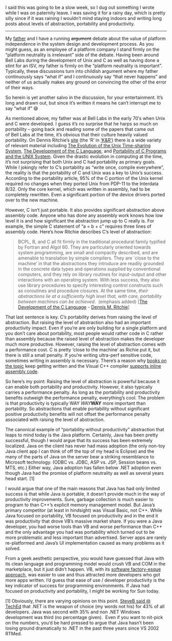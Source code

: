 I said this was going to be a slow week, so I dug out something I wrote
while I was on paternity leave. I was saving it for a rainy day, which
is pretty silly since if it was raining I wouldn’t mind staying indoors
and writing long posts about levels of abstraction, portability and
productivity.

------------------------------------------------------------------------

My [father](http://halpierson.blogspot.com/) and I have a running
~~argument~~ debate about the value of platform independence in the
system design and development process. As you might guess, as an
employee of a platform company I stand firmly on the “platform
neutrality is irrelevant” side of the debate. Having been around Bell
Labs during the development of Unix and C as well as having done a stint
for an ISV, my father is firmly on the “platform neutrality is
important”. Typically, these discussions turn into childish argument
where my father continuously says “what if” and I continuously say “that
never happens” and neither of us actually makes any ground on convincing
the other of the error of their ways.

So herein is yet another salvo in the discussion, for your
entertainment. It’s long and drawn out, but since it’s written it means
he can’t interrupt me to say “what if”
:smile:

As mentioned above, my father was at Bell Labs in the early 70′s when
Unix and C were developed. I guess it’s no surprise that he harps so
much on portability – going back and reading some of the papers that
came out of Bell Labs at the time, it’s obvious that their culture
heavily valued portability. On Dennis Ritchie’s
[site](http://cm.bell-labs.com/cm/cs/who/dmr) (the ‘R’ in
[‘K&R’](http://www.amazon.com/o/ASIN/0131103628)) there is a wide
variety of relevant material including [The Evolution of the Unix
Time-sharing System](http://cm.bell-labs.com/cm/cs/who/dmr/hist.html),
[The Development of the C
Language](http://cm.bell-labs.com/cm/cs/who/dmr/chist.html), and
[Portability of C Programs and the UNIX
System](http://cm.bell-labs.com/cm/cs/who/dmr/portpap.html). Given the
drastic evolution in computing at the time, it’s not surprising that
both Unix and C had portability as primary goals. While I jokingly refer
to C’s portability as “write once, compile everywhere”, the reality is
that the portability of C and Unix was a key to Unix’s success.
According to the portability article, 95% of the C portion of the Unix
kernel required no changes when they ported Unix from PDP-11 to the
Interdata 8/32. Only the core kernel, which was written in assembly, had
to be completely rewritten. Even a significant portion of the device
drivers ported over to the new machine.

However, C isn’t just portable. It also provides significant abstraction
above assembly code. Anyone who has done any assembly work knows how low
level it is and how significant the abstraction jump up to C really is.
For example, the simple C statement of “a = b + c” requires three lines
of assembly code. Here’s how Ritchie describes C’s level of abstraction:

> BCPL, B, and C all fit firmly in the traditional procedural family
> typified by Fortran and Algol 60. They are particularly oriented
> towards system programming, are small and compactly described, and are
> amenable to translation by simple compilers. They are \`close to the
> machine’ in that the abstractions they introduce are readily grounded
> in the concrete data types and operations supplied by conventional
> computers, and they rely on library routines for input-output and
> other interactions with an operating system. With less success, they
> also use library procedures to specify interesting control constructs
> such as coroutines and procedure closures. At the same time, *their
> abstractions lie at a sufficiently high level that, with care,
> portability between machines can be achieved*.  (emphasis added) [[The
> Development of the C
> Language](http://cm.bell-labs.com/cm/cs/who/dmr/chist.html) – [Dennis
> M. Ritchie](http://cm.bell-labs.com/cm/cs/who/dmr/index.html)]

That last sentence is key. C’s portability derives from raising the
level of abstraction. But raising the level of abstraction also had an
important productivity impact. Even if you’re are only building for a
single platform and you don’t care about portability, most people would
rather code in C rather than assembly because the raised level of
abstraction makes the developer much more productive. However, raising
the level of abstraction comes with a performance cost. C is pretty
‘close to the machine’ as Richie put it, but there is still a small
penalty. If you’re writing ultra-perf sensitive code, sometimes writing
in assembly is necessary. There’s a reason why [books on the
topic](http://www.amazon.com/o/ASIN/193176932X) keep getting written and
the Visual C++ compiler [supports inline assembly
code](http://msdn.microsoft.com/library/en-us/vclang/html/_core_Assembler_.28.Inline.29_.Topics.asp).

So here’s my point: Raising the level of abstraction is powerful because
it can enable both portability and productivity. However, it also
typically carries a performance penalty. As long as the portability and
productivity benefits outweigh the performance penalty, everything’s
cool. The problem is that productivity is typically WAY *WAY***WAY**
more important than portability. So abstractions that enable portability
without significant positive productivity benefits will not offset the
performance penalty associated with raising the level of abstraction.

The canonical example of “portability without productivity” abstraction
that leaps to mind today is the Java platform. Certainly, Java has been
pretty successful, though I would argue that its success has been
extremely localized. Java on the client has never had mass adoption (the
only non-toy Java client app I can think of off the top of my head is
Eclipse) and the many of the parts of Java on the server bear a striking
resemblance to Microsoft technology. (ODBC vs. JDBC, ASP vs. JSP,
Session beans vs. MTS, etc.) Either way, Java adoption has fallen below
.NET adoption even though Java had the promise of platform neutrality as
well as several years head start. [1]

I would argue that one of the main reasons that Java has had only
limited success is that while Java is portable, it doesn’t provide much
in the way of productivity improvements. Sure, garbage collection is
much easier to program to than C++’s explicit memory management model.
But Java’s primary competitor (at least in hindsight) was Visual Basic,
not C++. While Java focused on portability, VB focused on productivity
and in the end it was productivity that drove VB’s massive market share.
If you were a Java developer, you had worse tools than VB and worse
performance than C++ and the only advantage you had was portability
which turned out to be more problematic and less important than
advertised. Server apps are rarely re-platformed and Java’s UI
implementation caused as many problems as it solved.

From a geek aesthetic perspective, you would have guessed that Java with
its clean language and programming model would crush VB and COM in the
marketplace, but it just didn’t happen. VB, with its [software
factory-esque
approach](http://devhawk.net/2004/08/29/The+Most+Popular+Modeling+Environment+Ever+So+Far.aspx),
was easier to use and thus attracted more developers who got more apps
written. I’d guess that ease of use / developer productivity is the key
indicator of success for programming environments. If Java had focused
on productivity and portability, I might be working for Sun today.

[1] Obviously, there are varying opinions on this point. [SteveB said @
TechEd](http://www.microsoft.com/presspass/exec/steve/2005/06-06TechEd.mspx)
that .NET is the weapon of choice (my words not his) for 43% of all
developers. Java was second with 35% and non .NET Windows development
was third (no percentage given).  Even if you want to nit-pick on the
numbers, you’d be hard pressed to argue that Java hasn’t been losing
ground dramatically to .NET in the past three years since VS 2002 RTMed.

